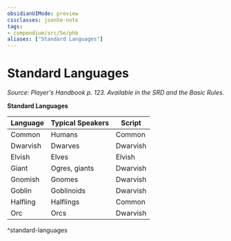 ```yaml
---
obsidianUIMode: preview
cssclasses: json5e-note
tags:
- compendium/src/5e/phb
aliases: ["Standard Languages"]
---
```

# Standard Languages
*Source: Player's Handbook p. 123. Available in the SRD and the Basic Rules.* 

**Standard Languages**

| Language | Typical Speakers | Script |
|----------|------------------|--------|
| Common | Humans | Common |
| Dwarvish | Dwarves | Dwarvish |
| Elvish | Elves | Elvish |
| Giant | Ogres, giants | Dwarvish |
| Gnomish | Gnomes | Dwarvish |
| Goblin | Goblinoids | Dwarvish |
| Halfling | Halflings | Common |
| Orc | Orcs | Dwarvish |
^standard-languages